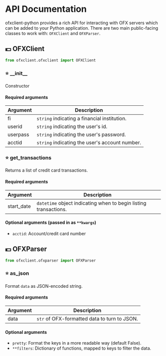 # API Documentation
ofxclient-python provides a rich API for interacting with OFX servers which can be added to your Python application.
There are two main public-facing classes to work with: `OFXClient` and `OFXParser`.

## :dollar: OFXClient

```python
from ofxclient.ofxclient import OFXClient
```

### :star: \_\_init\_\_
Constructor

#### Required arguments

| Argument  | Description |
| ------------- | ------------- |
| fi  | `string` indicating a financial institution.  |
| userid  | `string` indicating the user's id.  |
| userpass  | `string` indicating the user's password.  |
| acctid  | `string` indicating the user's account number.  |


### :star: get_transactions 
Returns a list of credit card transactions.

#### Required arguments

| Argument  | Description |
| ------------- | ------------- |
| start_date  | `datetime` object indicating when to begin listing transactions.  |

#### Optional arguments (passed in as `**kwargs`)

- `acctid`: Account/credit card number


## :dollar: OFXParser

```python
from ofxclient.ofxparser import OFXParser
```

### :star: as_json
Format `data` as JSON-encoded string.

#### Required arguments

| Argument  | Description |
| ------------- | ------------- |
| data  | `str` of OFX-formatted data to turn to JSON.  |

#### Optional arguments

- `pretty`: Format the keys in a more readable way (default False).
- `**filters`: Dictionary of functions, mapped to keys to filter the data.

